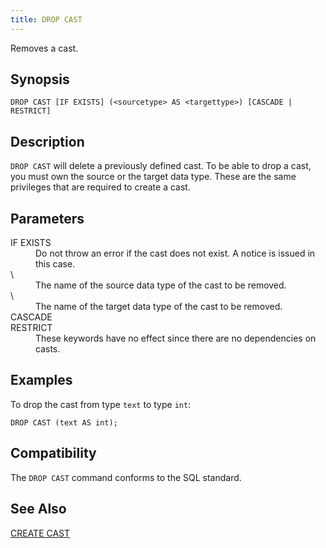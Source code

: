 ```yaml
---
title: DROP CAST
---
```


<!--
Licensed to the Apache Software Foundation (ASF) under one
or more contributor license agreements.  See the NOTICE file
distributed with this work for additional information
regarding copyright ownership.  The ASF licenses this file
to you under the Apache License, Version 2.0 (the
"License"); you may not use this file except in compliance
with the License.  You may obtain a copy of the License at

  http://www.apache.org/licenses/LICENSE-2.0

Unless required by applicable law or agreed to in writing,
software distributed under the License is distributed on an
"AS IS" BASIS, WITHOUT WARRANTIES OR CONDITIONS OF ANY
KIND, either express or implied.  See the License for the
specific language governing permissions and limitations
under the License.
-->

Removes a cast.

## Synopsis<a id="topic1__section2"></a>

``` pre
DROP CAST [IF EXISTS] (<sourcetype> AS <targettype>) [CASCADE | RESTRICT]
```

## Description<a id="topic1__section3"></a>

`DROP CAST` will delete a previously defined cast. To be able to drop a cast, you must own the source or the target data type. These are the same privileges that are required to create a cast.

## Parameters<a id="topic1__section4"></a>

<dt>IF EXISTS </dt>
<dd>Do not throw an error if the cast does not exist. A notice is issued in this case.</dd>

<dt>\<sourcetype\> </dt>
<dd>The name of the source data type of the cast to be removed.</dd>

<dt>\<targettype\> </dt>
<dd>The name of the target data type of the cast to be removed.</dd>

<dt>CASCADE</dt>
<dt>RESTRICT</dt>
<dd>These keywords have no effect since there are no dependencies on casts.</dd>

## Examples<a id="topic1__section5"></a>

To drop the cast from type `text` to type `int`:

``` pre
DROP CAST (text AS int);
```

## Compatibility<a id="topic1__section6"></a>

The `DROP CAST` command conforms to the SQL standard.

## See Also<a id="topic1__section7"></a>

[CREATE CAST](CREATE-CAST.html)


